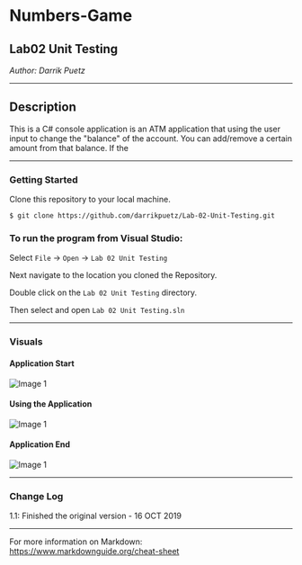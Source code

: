 # Numbers-Game


## Lab02 Unit Testing

*Author: Darrik Puetz*

----

## Description

This is a C# console application is an ATM application that using the user input to change the "balance" of the account. You can add/remove a certain amount from that balance. If the 

---

### Getting Started
Clone this repository to your local machine.

```
$ git clone https://github.com/darrikpuetz/Lab-02-Unit-Testing.git
```

### To run the program from Visual Studio:
Select ```File``` -> ```Open``` -> ```Lab 02 Unit Testing```

Next navigate to the location you cloned the Repository.

Double click on the ```Lab 02 Unit Testing``` directory.

Then select and open ```Lab 02 Unit Testing.sln```

---


### Visuals

#### Application Start
![Image 1](https://via.placeholder.com/750x500)
#### Using the Application
![Image 1](https://via.placeholder.com/750x500)
#### Application End
![Image 1](https://via.placeholder.com/750x500)

---

### Change Log
1.1: Finished the original version - 16 OCT 2019  


------------------------------
For more information on Markdown: https://www.markdownguide.org/cheat-sheet